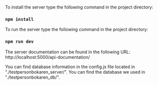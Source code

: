 
To install the server type the following command in the project directory:
### `npm install`

To run the server type the following command in the project directory:
### `npm run dev`
The server documentation can be found in the following URL:
http://localhost:5000/api-documentation/

You can find database information in the config.js file located in "./testpersonbokaren_server/".
You can find the database we used in "./testpersonbokaren_db/".
